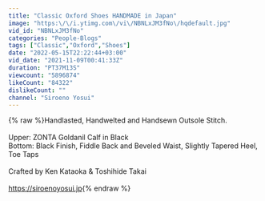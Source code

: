 ```yaml
---
title: "Classic Oxford Shoes HANDMADE in Japan"
image: "https:\/\/i.ytimg.com\/vi\/NBNLxJM3fNo\/hqdefault.jpg"
vid_id: "NBNLxJM3fNo"
categories: "People-Blogs"
tags: ["Classic","Oxford","Shoes"]
date: "2022-05-15T22:22:44+03:00"
vid_date: "2021-11-09T00:41:33Z"
duration: "PT37M13S"
viewcount: "5896874"
likeCount: "84322"
dislikeCount: ""
channel: "Siroeno Yosui"
---
```

{% raw %}Handlasted, Handwelted and Handsewn Outsole Stitch.<br /><br />Upper: ZONTA Goldanil Calf in Black<br />Bottom: Black Finish, Fiddle Back and Beveled Waist, Slightly Tapered Heel, Toe Taps<br /><br />Crafted by Ken Kataoka &amp; Toshihide Takai<br /><br /><a rel="nofollow" target="blank" href="https://siroenoyosui.jp">https://siroenoyosui.jp</a>{% endraw %}
